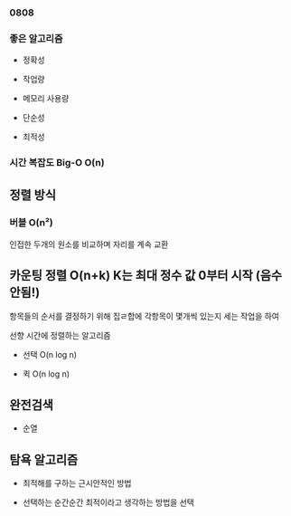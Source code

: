### 0808

### 좋은 알고리즘

- 정확성

- 작업량

- 메모리 사용량

- 단순성

- 최적성

### 시간 복잡도 Big-O O(n)

## 

## 정렬 방식

### 버블 O(n²)

인접한 두개의 원소를 비교하며 자리를 계속 교환 

## 카운팅 정렬 O(n+k) K는 최대 정수 값 0부터 시작 (음수 안됨!)

항목들의 순서를 결정하기 위해 집ㄹ합에 각항목이 몇개씩 있는지 세는 작업을 하여 

선향 시간에 정렬하는 알고리즘

- 선택 O(n log n)

- 퀵 O(n log n)

## 완전검색

- 순열

## 탐욕 알고리즘

- 최적해를 구하는 근시안적인 방법

- 선택하는 순간순간 최적이라고 생각하는 방법을 선택
